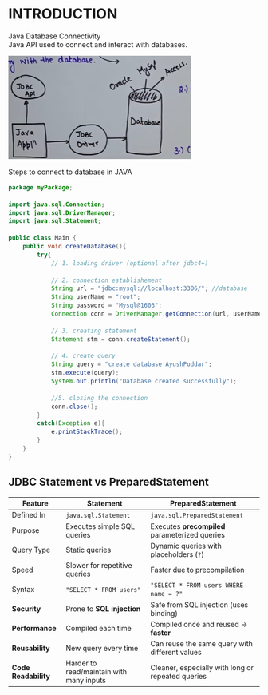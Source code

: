 # INTRODUCTION

Java Database Connectivity  
Java API used to connect and interact with databases.

![alt text](image.png)

Steps to connect to database in JAVA

```java
package myPackage;

import java.sql.Connection;
import java.sql.DriverManager;
import java.sql.Statement;

public class Main {
    public void createDatabase(){
        try{
            // 1. loading driver (optional after jdbc4+)

            // 2. connection establishement
            String url = "jdbc:mysql://localhost:3306/"; //database
            String userName = "root";
            String password = "Mysql@1603";
            Connection conn = DriverManager.getConnection(url, userName, password);

            // 3. creating statement
            Statement stm = conn.createStatement();

            // 4. create query
            String query = "create database AyushPoddar";
            stm.execute(query);
            System.out.println("Database created successfully");

            //5. closing the connection
            conn.close();
        }
        catch(Exception e){
            e.printStackTrace();
        }
    }
}
```

## JDBC Statement vs PreparedStatement
| Feature  | Statement                     | PreparedStatement                      |
| -------- | ----------------------------- | -------------------------------------- |
| Defined In | `java.sql.Statement`        | `java.sql.PreparedStatement`                   |
| Purpose    | Executes simple SQL queries | Executes **precompiled** parameterized queries |
| Query Type | Static queries              | Dynamic queries with placeholders (`?`)        |
| Speed    | Slower for repetitive queries | Faster due to precompilation           |
| Syntax   | `"SELECT * FROM users"`       | `"SELECT * FROM users WHERE name = ?"` |
| **Security**           | Prone to **SQL injection**               | Safe from SQL injection (uses binding)             |
| **Performance**        | Compiled each time                       | Compiled once and reused → **faster**              |
| **Reusability**        | New query every time                     | Can reuse the same query with different values     |
| **Code Readability**   | Harder to read/maintain with many inputs | Cleaner, especially with long or repeated queries  |
